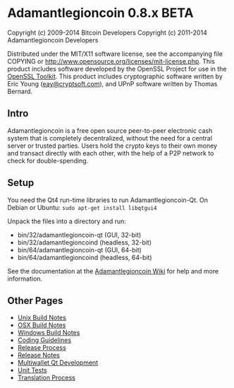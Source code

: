 Adamantlegioncoin 0.8.x BETA
====================

Copyright (c) 2009-2014 Bitcoin Developers
Copyright (c) 2011-2014 Adamantlegioncoin Developers

Distributed under the MIT/X11 software license, see the accompanying
file COPYING or http://www.opensource.org/licenses/mit-license.php.
This product includes software developed by the OpenSSL Project for use in the [OpenSSL Toolkit](http://www.openssl.org/). This product includes
cryptographic software written by Eric Young ([eay@cryptsoft.com](mailto:eay@cryptsoft.com)), and UPnP software written by Thomas Bernard.


Intro
---------------------
Adamantlegioncoin is a free open source peer-to-peer electronic cash system that is
completely decentralized, without the need for a central server or trusted
parties.  Users hold the crypto keys to their own money and transact directly
with each other, with the help of a P2P network to check for double-spending.


Setup
---------------------
You need the Qt4 run-time libraries to run Adamantlegioncoin-Qt. On Debian or Ubuntu:
	`sudo apt-get install libqtgui4`

Unpack the files into a directory and run:

- bin/32/adamantlegioncoin-qt (GUI, 32-bit)
- bin/32/adamantlegioncoind (headless, 32-bit)
- bin/64/adamantlegioncoin-qt (GUI, 64-bit)
- bin/64/adamantlegioncoind (headless, 64-bit)

See the documentation at the [Adamantlegioncoin Wiki](http://adamantlegioncoin.info)
for help and more information.


Other Pages
---------------------
- [Unix Build Notes](build-unix.md)
- [OSX Build Notes](build-osx.md)
- [Windows Build Notes](build-msw.md)
- [Coding Guidelines](coding.md)
- [Release Process](release-process.md)
- [Release Notes](release-notes.md)
- [Multiwallet Qt Development](multiwallet-qt.md)
- [Unit Tests](unit-tests.md)
- [Translation Process](translation_process.md)
